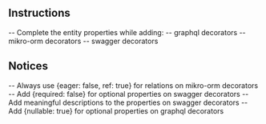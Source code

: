## Instructions

-- Complete the entity properties while adding:
-- graphql decorators
-- mikro-orm decorators
-- swagger decorators

## Notices

-- Always use {eager: false, ref: true} for relations on mikro-orm decorators
-- Add {required: false} for optional properties on swagger decorators
-- Add meaningful descriptions to the properties on swagger decorators
-- Add {nullable: true} for optional properties on graphql decorators
